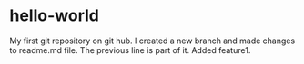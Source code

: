 # hello-world
My first git repository on git hub. I created a new branch and made changes to readme.md file. The previous line is part of it. Added feature1.
